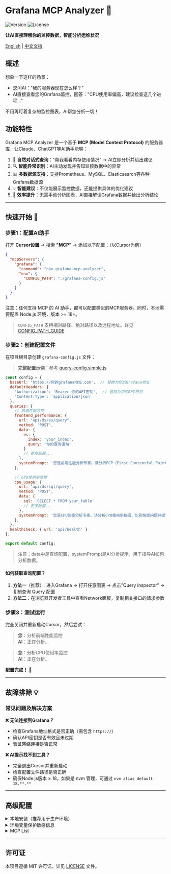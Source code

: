 # Grafana MCP Analyzer 🤖

![Version](https://img.shields.io/npm/v/grafana-mcp-analyzer) ![License](https://img.shields.io/npm/l/grafana-mcp-analyzer)

**让AI直接理解你的监控数据，智能分析运维状况**

[English](https://github.com/SailingCoder/grafana-mcp-analyzer/blob/main/README.md) | [中文文档](https://github.com/SailingCoder/grafana-mcp-analyzer/blob/main/README_EN.md)

## 概述

想象一下这样的场景：
- 您问AI："我的服务器现在怎么样？" 
- AI直接查看您的Grafana监控，回答："CPU使用率偏高，建议检查这几个进程..."

不用再盯着复杂的监控图表，AI帮您分析一切！

## 功能特性

Grafana MCP Analyzer 是一个基于 **MCP (Model Context Protocol)** 的服务器库，让Claude、ChatGPT等AI助手能够：

1. 💬 **自然对话式查询**："帮我看看内存使用情况" → AI立即分析并给出建议  
2. 🔍 **智能异常识别**：AI主动发现并告知监控数据中的异常
3. 📊 **多数据源支持**：支持Prometheus、MySQL、Elasticsearch等各种Grafana数据源
4. 💡 **智能建议**：不仅能展示监控数据，还能提供具体的优化建议
5. 🚀 **效率提升**：无需手动分析图表，AI直接解读Grafana数据并给出分析结论

---

## 快速开始 🚀

### 步骤1：配置AI助手

打开 **Cursor设置** → 搜索 **"MCP"** → 添加以下配置：（以Cursor为例）

```json
{
  "mcpServers": {
    "grafana": {
      "command": "npx grafana-mcp-analyzer",
      "env": {
        "CONFIG_PATH": "./grafana-config.js"
      }
    }
  }
}
```

注意：任何支持 MCP 的 AI 助手，都可以配置类似的MCP服务器。同时，本地需要配置 Node.js 环境，版本 >= 18+。

> `CONFIG_PATH` 支持相对路径、绝对路径以及远程地址。详见 [CONFIG_PATH_GUIDE](https://github.com/SailingCoder/grafana-mcp-analyzer/blob/main/docs/CONFIG_PATH_GUIDE.md)

### 步骤2：创建配置文件

在项目根目录创建 `grafana-config.js` 文件：

> **完整配置示例**：参考 [query-config.simple.js](./config/query-config.simple.js)

```javascript
const config = {
  baseUrl: 'https://你的grafana地址.com',  // 替换为您的Grafana地址
  defaultHeaders: {
    'Authorization': 'Bearer 你的API密钥',  // 替换为您的API密钥
    'Content-Type': 'application/json'
  },
  queries: {
    // 前端性能监控
    frontend_performance: {
      url: "api/ds/es/query",
      method: "POST",
      data: {
        es: {
          index: 'your_index',
          query: '你的查询语句'
        }
        // 更多配置...
      },
      systemPrompt: '您是前端性能分析专家。请分析FCP（First Contentful Paint）性能数据，重点关注：1. 页面首次内容绘制时间趋势 2. 75百分位数性能表现 3. 是否存在性能劣化 4. 用户体验影响评估 5. 性能优化建议。请用中文详细分析性能数据并提供实用的优化建议。'
    },
    
    // CPU使用率监控
    cpu_usage: {
      url: 'api/ds/sql/query',
      method: 'POST',
      data: {
        sql: 'SELECT * FROM your_table'
        // 更多配置...
      },
      systemPrompt: '您是CPU性能分析专家。请分析CPU使用率数据，识别性能问题并提供优化建议。重点关注：1. 使用率趋势 2. 峰值时间点 3. 是否存在性能瓶颈 4. 优化建议'
    },
  },
  healthCheck: { url: 'api/health' }
};

export default config;
```

>注意：data中是查询配置，systemPrompt是AI分析提示，用于指导AI如何分析数据。

#### 如何获取查询配置？

1. **方法一**（推荐）：进入Grafana → 打开任意图表 → 点击"Query inspector" → 复制查询 Query 配置
2. **方法二**：在浏览器开发者工具中查看Network面板，复制相关接口的请求参数

### 步骤3：测试运行

完全关闭并重新启动Cursor，然后尝试：

> **您**：分析前端性能监控  
> **AI**：正在分析...

> **您**：分析CPU使用率监控  
> **AI**：正在分析...

**配置完成！** 🎉

---

## 故障排除 💡

### 常见问题及解决方案

**❌ 无法连接到Grafana？**
- 检查Grafana地址格式是否正确（需包含 `https://`）
- 确认API密钥是否有效且未过期
- 验证网络连接是否正常

**❌ AI提示找不到工具？**
- 完全退出Cursor并重新启动
- 检查配置文件路径是否正确
- 确保Node.js版本 ≥ 18，如果是 nvm 管理，可通过 `nvm alias default 18.**.**`

---

## 高级配置

<details>
<summary> 本地安装（推荐用于生产环境）</summary>

如果您希望稳定使用而不依赖网络下载：

```bash
npm install -g grafana-mcp-analyzer
```

然后将配置文件中的命令修改为：
```json
{
  "mcpServers": {
    "grafana": {
      "command": "node",
      "args": ["/Users/username/Downloads/grafana-mcp-analyzer/dist/server/mcp-server.js"],
      "env": {
        "CONFIG_PATH": "/Users/username/Downloads/grafana-mcp-analyzer/grafana-config.js"
      }
    }
  }
}
```

</details>

<details>
<summary>环境变量保护敏感信息</summary>

为了提高安全性，建议将敏感信息存储在环境变量中：

```bash
export GRAFANA_URL="https://您的grafana域名.com"
export GRAFANA_TOKEN="您的API密钥"
```

然后修改配置文件：
```javascript
const config = {
  baseUrl: process.env.GRAFANA_URL,
  defaultHeaders: {
    'Authorization': `Bearer ${process.env.GRAFANA_TOKEN}`,
    'Content-Type': 'application/json'
  },
  // ... 其他配置
};
```

</details>

<details>
<summary>MCP List</summary>


| 工具 | 功能 | 使用场景 |
|------|------|----------|
| `analyze_query` | 🧠 执行查询并智能分析 | 需要AI洞察和建议 |
| `execute_query` | 📊 执行原始查询 | 只需要数据 |
| `check_health` | 🏥 健康检查 | 检查服务状态 |
| `list_queries` | 📋 查询列表 | 查看可用查询 |

</details>

---

## 许可证

本项目遵循 MIT 许可证。详见 [LICENSE](LICENSE) 文件。
